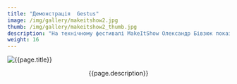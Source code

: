 ```yaml
---
title: "Демонстрація  Gestus"
image: /img/gallery/makeitshow2.jpg
thumb: /img/gallery/makeitshow2_thumb.jpg
description: "На технічному фестивалі MakeItShow Олександр Бівзюк показує, як керувати рухомою платформою за допомогою жестів (проект Gestus)"
weight: 16
---
```


![{{page.title}} ]({{page.image}})

<p style="text-align: center;">{{page.description}}</p>
